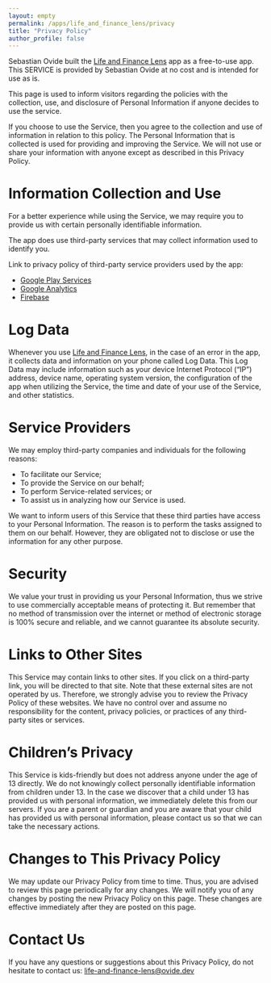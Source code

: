 ```yaml
---
layout: empty
permalink: /apps/life_and_finance_lens/privacy
title: "Privacy Policy"
author_profile: false
---
```


Sebastian Ovide built the [Life and Finance Lens](https://play.google.com/store/apps/details?id=uk.sebastianovide.life_and_finance_lens) app as a free-to-use app. This SERVICE is provided by Sebastian Ovide at no cost and is intended for use as is.

This page is used to inform visitors regarding the policies with the collection, use, and disclosure of Personal Information if anyone decides to use the service.

If you choose to use the Service, then you agree to the collection and use of information in relation to this policy. The Personal Information that is collected is used for providing and improving the Service. We will not use or share your information with anyone except as described in this Privacy Policy.

# Information Collection and Use

For a better experience while using the Service, we may require you to provide us with certain personally identifiable information.

The app does use third-party services that may collect information used to identify you.

Link to privacy policy of third-party service providers used by the app:

- [Google Play Services](https://policies.google.com/privacy)
- [Google Analytics](https://www.google.com/analytics/terms)
- [Firebase](https://firebase.google.com/support/privacy)

# Log Data

Whenever you use [Life and Finance Lens](https://play.google.com/store/apps/details?id=uk.sebastianovide.life_and_finance_lens), in the case of an error in the app, it collects data and information on your phone called Log Data. This Log Data may include information such as your device Internet Protocol (“IP”) address, device name, operating system version, the configuration of the app when utilizing the Service, the time and date of your use of the Service, and other statistics.

# Service Providers

We may employ third-party companies and individuals for the following reasons:

- To facilitate our Service;
- To provide the Service on our behalf;
- To perform Service-related services; or
- To assist us in analyzing how our Service is used.

We want to inform users of this Service that these third parties have access to your Personal Information. The reason is to perform the tasks assigned to them on our behalf. However, they are obligated not to disclose or use the information for any other purpose.

# Security

We value your trust in providing us your Personal Information, thus we strive to use commercially acceptable means of protecting it. But remember that no method of transmission over the internet or method of electronic storage is 100% secure and reliable, and we cannot guarantee its absolute security.

# Links to Other Sites

This Service may contain links to other sites. If you click on a third-party link, you will be directed to that site. Note that these external sites are not operated by us. Therefore, we strongly advise you to review the Privacy Policy of these websites. We have no control over and assume no responsibility for the content, privacy policies, or practices of any third-party sites or services.

# Children’s Privacy

This Service is kids-friendly but does not address anyone under the age of 13 directly. We do not knowingly collect personally identifiable information from children under 13. In the case we discover that a child under 13 has provided us with personal information, we immediately delete this from our servers. If you are a parent or guardian and you are aware that your child has provided us with personal information, please contact us so that we can take the necessary actions.

# Changes to This Privacy Policy

We may update our Privacy Policy from time to time. Thus, you are advised to review this page periodically for any changes. We will notify you of any changes by posting the new Privacy Policy on this page. These changes are effective immediately after they are posted on this page.

# Contact Us

If you have any questions or suggestions about this Privacy Policy, do not hesitate to contact us: [life-and-finance-lens@ovide.dev](mailto:life-and-finance-lens@ovide.dev)
